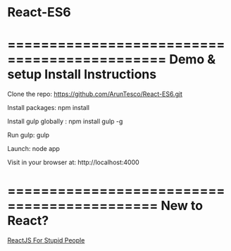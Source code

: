 # React-ES6
=============================================
Demo & setup Install Instructions
=============================================

Clone the repo: https://github.com/ArunTesco/React-ES6.git

Install packages: npm install

Install gulp globally :   npm install gulp -g

Run gulp: gulp

Launch: node app

Visit in your browser at: http://localhost:4000

============================================
New to React?
============================================
[ReactJS For Stupid People](http://blog.andrewray.me/reactjs-for-stupid-people)
